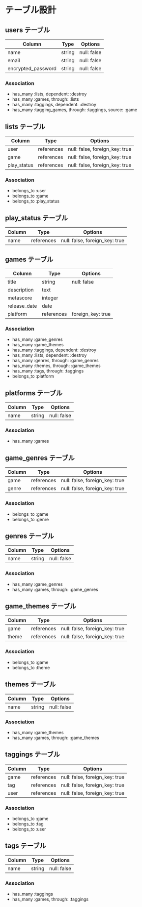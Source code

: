# テーブル設計

## users テーブル

| Column             | Type   | Options     |
| ------------------ | ------ | ----------- |
| name               | string | null: false |
| email              | string | null: false |
| encrypted_password | string | null: false |

### Association

- has_many :lists, dependent: :destroy
- has_many :games, through: :lists
- has_many :taggings, dependent: :destroy
- has_many :tagging_games, through: :taggings, source: :game

## lists テーブル

| Column      | Type       | Options                        |
| ----------- | ---------- | ------------------------------ |
| user        | references | null: false, foreign_key: true |
| game        | references | null: false, foreign_key: true |
| play_status | references | null: false, foreign_key: true |

### Association

- belongs_to :user
- belongs_to :game
- belongs_to :play_status

## play_status テーブル

| Column | Type       | Options                        |
| ------ | ---------- | ------------------------------ |
| name   | references | null: false, foreign_key: true |

## games テーブル

| Column       | Type       | Options           |
| ------------ | ---------- | ----------------- |
| title        | string     | null: false       |
| description  | text       |                   |
| metascore    | integer    |                   |
| release_date | date       |                   |
| platform     | references | foreign_key: true |

### Association

- has_many :game_genres
- has_many :game_themes
- has_many :taggings, dependent: :destroy
- has_many :lists, dependent: :destroy
- has_many :genres, through: :game_genres
- has_many :themes, through: :game_themes
- has_many :tags, through: :taggings
- belongs_to :platform

## platforms テーブル

| Column | Type   | Options     |
| ------ | ------ | ----------- |
| name   | string | null: false |

### Association

- has_many :games

## game_genres テーブル

| Column | Type       | Options                        |
| ------ | ---------- | ------------------------------ |
| game   | references | null: false, foreign_key: true |
| genre  | references | null: false, foreign_key: true |

### Association

- belongs_to :game
- belongs_to :genre

## genres テーブル

| Column | Type   | Options     |
| ------ | ------ | ----------- |
| name   | string | null: false |

### Association

- has_many :game_genres
- has_many :games, through: :game_genres

## game_themes テーブル

| Column | Type       | Options                        |
| ------ | ---------- | ------------------------------ |
| game   | references | null: false, foreign_key: true |
| theme  | references | null: false, foreign_key: true |

### Association

- belongs_to :game
- belongs_to :theme

## themes テーブル

| Column | Type   | Options     |
| ------ | ------ | ----------- |
| name   | string | null: false |

### Association

- has_many :game_themes
- has_many :games, through: :game_themes

## taggings テーブル

| Column | Type       | Options                        |
| ------ | ---------- | ------------------------------ |
| game   | references | null: false, foreign_key: true |
| tag    | references | null: false, foreign_key: true |
| user   | references | null: false, foreign_key: true |

### Association

- belongs_to :game
- belongs_to :tag
- belongs_to :user

## tags テーブル

| Column | Type   | Options     |
| ------ | ------ | ----------- |
| name   | string | null: false |

### Association

- has_many :taggings
- has_many :games, through: :taggings
